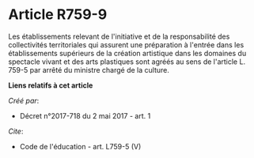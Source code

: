 # Article R759-9

Les établissements relevant de l'initiative et de la responsabilité des collectivités territoriales qui assurent une
préparation à l'entrée dans les établissements supérieurs de la création artistique dans les domaines du spectacle vivant et
des arts plastiques sont agréés au sens de l'article L. 759-5 par arrêté du ministre chargé de la culture.

**Liens relatifs à cet article**

_Créé par_:

  - Décret n°2017-718 du 2 mai 2017 - art. 1

_Cite_:

  - Code de l'éducation - art. L759-5 (V)
